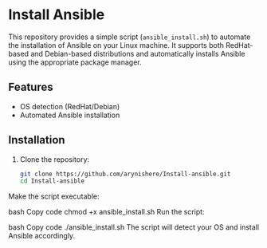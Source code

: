 # Install Ansible

This repository provides a simple script (`ansible_install.sh`) to automate the installation of Ansible on your Linux machine. It supports both RedHat-based and Debian-based distributions and automatically installs Ansible using the appropriate package manager.

## Features
- OS detection (RedHat/Debian)
- Automated Ansible installation

## Installation

1. Clone the repository:
   ```bash
   git clone https://github.com/arynishere/Install-ansible.git
   cd Install-ansible
Make the script executable:

bash
Copy code
chmod +x ansible_install.sh
Run the script:

bash
Copy code
./ansible_install.sh
The script will detect your OS and install Ansible accordingly.

